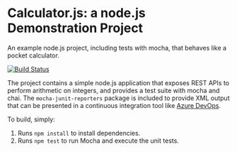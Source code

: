 Calculator.js: a node.js Demonstration Project
==============================================
An example node.js project, including tests with mocha, that behaves like
a pocket calculator.

[![Build Status](https://dev.azure.com/VladimirTitkov0581/Version%20Controlling%20with%20Git%20in%20Azure%20Repos/_apis/build/status/VladimirTitkovEpam.calculator?branchName=refs%2Fpull%2F1%2Fmerge)](https://dev.azure.com/VladimirTitkov0581/Version%20Controlling%20with%20Git%20in%20Azure%20Repos/_build/latest?definitionId=3&branchName=refs%2Fpull%2F1%2Fmerge)

The project contains a simple node.js application that exposes REST APIs
to perform arithmetic on integers, and provides a test suite with mocha
and chai.  The `mocha-junit-reporters` package is included to provide XML
output that can be presented in a continuous integration tool like
[Azure DevOps](https://azure.com/devops).

To build, simply:

1. Runs `npm install` to install dependencies.
2. Runs `npm test` to run Mocha and execute the unit tests.

